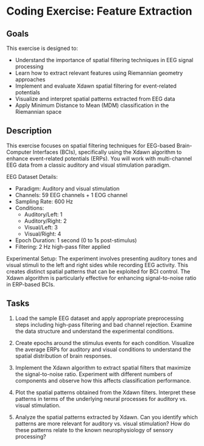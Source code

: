 # Coding Exercise: Feature Extraction

## Goals
This exercise is designed to:
- Understand the importance of spatial filtering techniques in EEG signal processing
- Learn how to extract relevant features using Riemannian geometry approaches
- Implement and evaluate Xdawn spatial filtering for event-related potentials
- Visualize and interpret spatial patterns extracted from EEG data
- Apply Minimum Distance to Mean (MDM) classification in the Riemannian space

## Description
This exercise focuses on spatial filtering techniques for EEG-based Brain-Computer Interfaces (BCIs), specifically using the Xdawn algorithm to enhance event-related potentials (ERPs). You will work with multi-channel EEG data from a classic auditory and visual stimulation paradigm.

EEG Dataset Details:
- Paradigm: Auditory and visual stimulation
- Channels: 59 EEG channels + 1 EOG channel
- Sampling Rate: 600 Hz
- Conditions:
  - Auditory/Left: 1
  - Auditory/Right: 2
  - Visual/Left: 3
  - Visual/Right: 4
- Epoch Duration: 1 second (0 to 1s post-stimulus)
- Filtering: 2 Hz high-pass filter applied

Experimental Setup:
The experiment involves presenting auditory tones and visual stimuli to the left and right sides while recording EEG activity. This creates distinct spatial patterns that can be exploited for BCI control. The Xdawn algorithm is particularly effective for enhancing signal-to-noise ratio in ERP-based BCIs.

## Tasks

1. Load the sample EEG dataset and apply appropriate preprocessing steps including high-pass filtering and bad channel rejection. Examine the data structure and understand the experimental conditions.

2. Create epochs around the stimulus events for each condition. Visualize the average ERPs for auditory and visual conditions to understand the spatial distribution of brain responses.

3. Implement the Xdawn algorithm to extract spatial filters that maximize the signal-to-noise ratio. Experiment with different numbers of components and observe how this affects classification performance.

4. Plot the spatial patterns obtained from the Xdawn filters. Interpret these patterns in terms of the underlying neural processes for auditory vs. visual stimulation.

5. Analyze the spatial patterns extracted by Xdawn. Can you identify which patterns are more relevant for auditory vs. visual stimulation? How do these patterns relate to the known neurophysiology of sensory processing?
